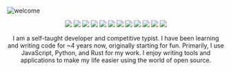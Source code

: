 ![welcome](https://user-images.githubusercontent.com/46948579/115217554-dbffb500-a0c2-11eb-88c6-9b4eb1484633.png)

<p align="center">
  <img src="https://img.shields.io/badge/Java-ED8B00?style=flat-square&logo=java&logoColor=white" />
  <img src="https://img.shields.io/badge/JavaScript-F7DF1E?style=flat-square&logo=javascript&logoColor=black" />
  <img src="https://img.shields.io/badge/Mongo-4EA94B?style=flat-square&logo=mongodb&logoColor=white" />
  <img src="https://img.shields.io/badge/Node-43853D?style=flat-square&logo=node.js&logoColor=white" />
  <img src="https://img.shields.io/badge/C%2B%2B-00599C?style=flat-square&logo=c%2B%2B&logoColor=white" />
  <img src="https://img.shields.io/badge/TypeScript-007ACC?style=flat-square&logo=typescript&logoColor=white" />
  <img src="https://img.shields.io/badge/Python-3776AB?style=flat-square&logo=python&logoColor=white" />
  <img src="https://img.shields.io/badge/Vue-35495E?style=flat-square&logo=vue.js&logoColor=4FC08D" />
  <img src="https://img.shields.io/badge/React-20232A?style=flat-square&logo=react&logoColor=61DAFB" />
  <img src="https://img.shields.io/badge/MySQL-00000F?style=flat-square&logo=mysql&logoColor=white" />
  <img src="https://img.shields.io/badge/Rust-000000?style=flat-square&logo=rust&logoColor=white" />
  <img src="https://img.shields.io/badge/Express-000000?style=flat-square&logo=express&logoColor=white" />
</p>

<p align="center">
  I am a self-taught developer and competitive typist. I have been learning and writing code for ~4 years now, originally starting for fun. Primarily, I use JavaScript, Python, and Rust for my work. I enjoy writing tools and applications to make my life easier using the world of open source.
</p>
